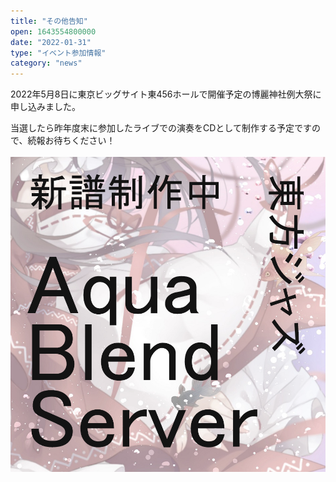 ```yaml
---
title: "その他告知"
open: 1643554800000
date: "2022-01-31"
type: "イベント参加情報"
category: "news"
---
```

2022年5月8日に東京ビッグサイト東456ホールで開催予定の博麗神社例大祭に申し込みました。  
  
当選したら昨年度末に参加したライブでの演奏をCDとして制作する予定ですので、続報お待ちください！  
​  
![2022_reitaisai](../images/etc/event_entry/2022_reitaisai.png)
